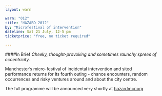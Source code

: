```yaml
---
layout: warn

warn: "012"
title: "HAZARD 2012"
by: "Microfestival of intervention"
dateline: Sat 21 July, 12-5 pm
ticketprice: "free, no ticket required"

---
```

####In Brief
*Cheeky, thought-provoking and sometimes raunchy sprees of eccentricity.*

Manchester’s micro-festival of incidental intervention and sited performance returns for its fourth outing - chance encounters, random occurrences and risky ventures around and about the city centre.

The full programme will be announced very shortly at  [hazardmcr.org](http://hazardmcr.org)      


